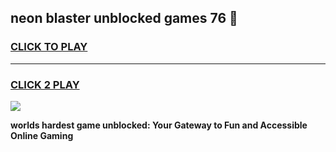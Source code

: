 
## neon blaster unblocked games 76 👋
<h3>
<a href="https://premium.freeplayer.one?title=neon_blaster_unblocked_games_76&ref=13F">CLICK TO PLAY</a></h3>
<hr>

<h3>
<a href="https://premium.freeplayer.one?title=neon_blaster_unblocked_games_76&ref=13F">CLICK 2 PLAY</a>
  
</h3>

<a href="https://premium.freeplayer.one?title=neon_blaster_unblocked_games_76&ref=12F/"><img src="https://clearcache.store/games.png"></a>


**worlds hardest game unblocked: Your Gateway to Fun and Accessible Online Gaming**
